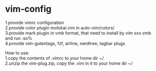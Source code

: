 # vim-config

1.provide vimrc configuration  
2.provide color plugin molokai.vim in auto-vim/colors/  
3.provide mark plugin in vmb format, that need to install
by vim xxx.vmb and run :so%  
4.provide vim-gutentags, fzf, airline, nerdtree, tagbar plugs 

How to use:  
1.copy the contents of .vimrc to your home dir ~/  
2.unzip the vim-plug.zip, copy the .vim in it to your home dir ~/  

